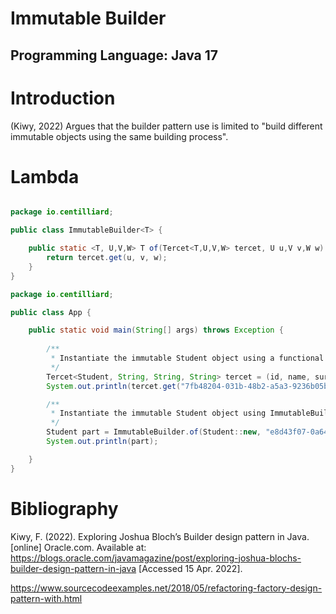 # Immutable Builder 

## Programming Language: Java 17

# Introduction

(Kiwy, 2022) Argues that the builder pattern use is limited to "build different immutable objects using the same building process".

# Lambda




```java

package io.centilliard;

public class ImmutableBuilder<T> {

    public static <T, U,V,W> T of(Tercet<T,U,V,W> tercet, U u,V v,W w) {       
        return tercet.get(u, v, w);
    }    
}

package io.centilliard;

public class App {

    public static void main(String[] args) throws Exception {
       
        /**
         * Instantiate the immutable Student object using a functional interface
         */
        Tercet<Student, String, String, String> tercet = (id, name, surname) -> new Student(id, name, surname);       
        System.out.println(tercet.get("7fb48204-031b-48b2-a5a3-9236b05b31a6", "Peter", "Pan"));

        /** 
         * Instantiate the immutable Student object using ImmutableBuilder class
         */        
        Student part = ImmutableBuilder.of(Student::new, "e8d43f07-0a64-414c-b70a-cd5213a7bc52", "Jack", "Ryder");        
        System.out.println(part);

    }
}
```


# Bibliography

Kiwy, F. (2022). Exploring Joshua Bloch’s Builder design pattern in Java. [online] Oracle.com. Available at: https://blogs.oracle.com/javamagazine/post/exploring-joshua-blochs-builder-design-pattern-in-java [Accessed 15 Apr. 2022].


https://www.sourcecodeexamples.net/2018/05/refactoring-factory-design-pattern-with.html

